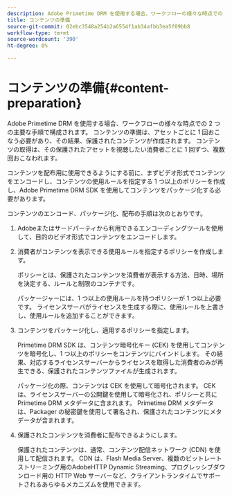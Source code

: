 ```yaml
---
description: Adobe Primetime DRM を使用する場合、ワークフローの様々な時点での 2 つの主要な手順で構成されます。 コンテンツの準備は、アセットごとに 1 回おこなう必要があり、その結果、保護されたコンテンツが作成されます。 コンテンツの取得は、その保護されたアセットを視聴したい消費者ごとに 1 回ずつ、複数回おこなわれます。
title: コンテンツの準備
source-git-commit: 02ebc3548a254b2a6554f1ab34afbb3ea5f09bb8
workflow-type: tm+mt
source-wordcount: '390'
ht-degree: 0%

---
```


# コンテンツの準備{#content-preparation}

Adobe Primetime DRM を使用する場合、ワークフローの様々な時点での 2 つの主要な手順で構成されます。 コンテンツの準備は、アセットごとに 1 回おこなう必要があり、その結果、保護されたコンテンツが作成されます。 コンテンツの取得は、その保護されたアセットを視聴したい消費者ごとに 1 回ずつ、複数回おこなわれます。

コンテンツを配布用に使用できるようにする前に、まずビデオ形式でコンテンツをエンコードし、コンテンツの使用ルールを指定する 1 つ以上のポリシーを作成し、Adobe Primetime DRM SDK を使用してコンテンツをパッケージ化する必要があります。

コンテンツのエンコード、パッケージ化、配布の手順は次のとおりです。

1. Adobeまたはサードパーティから利用できるエンコーディングツールを使用して、目的のビデオ形式でコンテンツをエンコードします。
1. 消費者がコンテンツを表示できる使用ルールを指定するポリシーを作成します。

   ポリシーとは、保護されたコンテンツを消費者が表示する方法、日時、場所を決定する、ルールと制限のコンテナです。

   パッケージャーには、1 つ以上の使用ルールを持つポリシーが 1 つ以上必要です。 ライセンスサーバがライセンスを生成する際に、使用ルールを上書きし、使用ルールを追加することができます。

1. コンテンツをパッケージ化し、適用するポリシーを指定します。

   Primetime DRM SDK は、コンテンツ暗号化キー (CEK) を使用してコンテンツを暗号化し、1 つ以上のポリシーをコンテンツにバインドします。 その結果、対応するライセンスサーバーからライセンスを取得した消費者のみが再生できる、保護されたコンテンツファイルが生成されます。

   パッケージ化の際、コンテンツは CEK を使用して暗号化されます。 CEK は、ライセンスサーバーの公開鍵を使用して暗号化され、ポリシーと共に Primetime DRM メタデータに含まれます。 Primetime DRM メタデータは、Packager の秘密鍵を使用して署名され、保護されたコンテンツにメタデータが含まれます。

1. 保護されたコンテンツを消費者に配布できるようにします。

   保護されたコンテンツは、通常、コンテンツ配信ネットワーク (CDN) を使用して配信されます。 CDN は、Flash Media Server、複数のビットレートストリーミング用のAdobeHTTP Dynamic Streaming、プログレッシブダウンロード用の HTTP Web サーバーなど、クライアントランタイムでサポートされるあらゆるメカニズムを使用できます。
